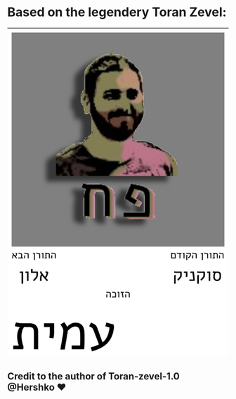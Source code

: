 # Based on the legendery Toran Zevel:
![Toran Zevel 1.0](./assets/toran-zevel1.0.jpeg)

## Credit to the author of Toran-zevel-1.0 @Hershko ❤️